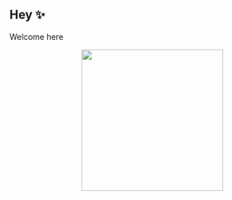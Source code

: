 ## Hey ✨
Welcome here
<div align="center">
  <img height="250" src="https://github-readme-stats.vercel.app/api?username=FyzRDC&show_icons=true&hide_border=true">
</div>
<br>
